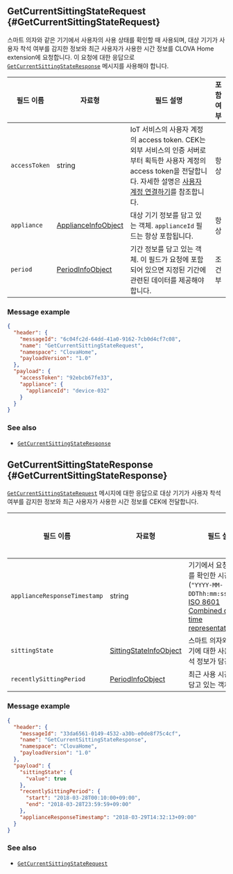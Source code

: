 ## GetCurrentSittingStateRequest {#GetCurrentSittingStateRequest}
스마트 의자와 같은 기기에서 사용자의 사용 상태를 확인할 때 사용되며, 대상 기기가 사용자 착석 여부를 감지한 정보와 최근 사용자가 사용한 시간 정보를 CLOVA Home extension에 요청합니다. 이 요청에 대한 응답으로 [`GetCurrentSittingStateResponse`](#GetCurrentSittingStateResponse) 메시지를 사용해야 합니다.

| 필드 이름       | 자료형    | 필드 설명                     | 포함 여부 |
|---------------|---------|-----------------------------|:---------:|
| `accessToken`      | string                                  | IoT 서비스의 사용자 계정의 access token. CEK는 외부 서비스의 인증 서버로부터 획득한 사용자 계정의 access token을 전달합니다. 자세한 설명은 [사용자 계정 연결하기](/Develop/Guides/Link_User_Account.md)를 참조합니다.                          | 항상    |
| `appliance`        | [ApplianceInfoObject](/Develop/References/ClovaHomeInterface/Shared_Objects.md#ApplianceInfoObject)     | 대상 기기 정보를 담고 있는 객체. `applianceId` 필드는 항상 포함됩니다.     | 항상    |
| `period`           | [PeriodInfoObject](/Develop/References/ClovaHomeInterface/Shared_Objects.md#PeriodInfoObject)           | 기간 정보를 담고 있는 객체. 이 필드가 요청에 포함되어 있으면 지정된 기간에 관련된 데이터를 제공해야 합니다.         | 조건부   |

### Message example

```json
{
  "header": {
    "messageId": "6c04fc2d-64dd-41a0-9162-7cb0d4cf7c08",
    "name": "GetCurrentSittingStateRequest",
    "namespace": "ClovaHome",
    "payloadVersion": "1.0"
  },
  "payload": {
    "accessToken": "92ebcb67fe33",
    "appliance": {
      "applianceId": "device-032"
    }
  }
}
```

### See also
* [`GetCurrentSittingStateResponse`](#GetCurrentSittingStateResponse)

## GetCurrentSittingStateResponse {#GetCurrentSittingStateResponse}
[`GetCurrentSittingStateRequest`](#GetCurrentSittingStateRequest) 메시지에 대한 응답으로 대상 기기가 사용자 착석 여부를 감지한 정보와 최근 사용자가 사용한 시간 정보를 CEK에 전달합니다.

| 필드 이름       | 자료형    | 필드 설명                     | 필수 여부 |
|---------------|---------|-----------------------------|:---------:|
| `applianceResponseTimestamp` | string  | 기기에서 요청한 정보를 확인한 시간(`"YYYY-MM-DDThh:mm:ss±hh:mm"`, <a href="https://en.wikipedia.org/wiki/ISO_8601#Combined_date_and_time_representations" target="_blank">ISO 8601 Combined date and time representations</a> )     | 선택    |
| `sittingState`               | [SittingStateInfoObject](/Develop/References/ClovaHomeInterface/Shared_Objects.md#SittingStateInfoObject) |  스마트 의자와 같은 기기에 대한 사용자의 착석 정보가 담긴 객체              | 필수    |
| `recentlySittingPeriod`      | [PeriodInfoObject](/Develop/References/ClovaHomeInterface/Shared_Objects.md#PeriodInfoObject) | 최근 사용 시간 정보를 담고 있는 객체              | 선택    |

### Message example

```json
{
  "header": {
    "messageId": "33da6561-0149-4532-a30b-e0de8f75c4cf",
    "name": "GetCurrentSittingStateResponse",
    "namespace": "ClovaHome",
    "payloadVersion": "1.0"
  },
  "payload": {
    "sittingState": {
      "value": true
    },
    "recentlySittingPeriod": {
      "start": "2018-03-28T00:10:00+09:00",
      "end": "2018-03-28T23:59:59+09:00"
    },
    "applianceResponseTimestamp": "2018-03-29T14:32:13+09:00"
  }
}
```

### See also
* [`GetCurrentSittingStateRequest`](#GetCurrentSittingStateRequest)
